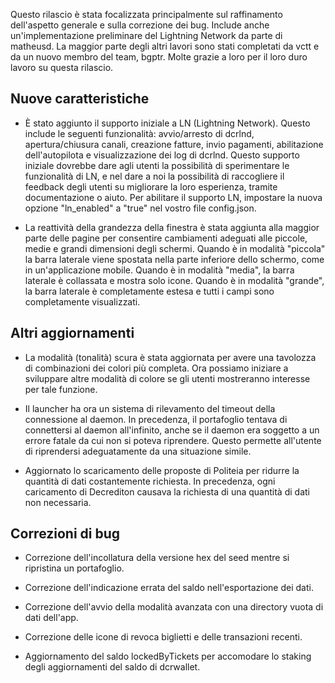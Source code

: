 Questo rilascio è stata focalizzata principalmente sul raffinamento dell'aspetto
generale e sulla correzione dei bug. Include anche un'implementazione
preliminare del Lightning Network da parte di matheusd. La maggior parte degli
altri lavori sono stati completati da vctt e da un nuovo membro del team,
bgptr. Molte grazie a loro per il loro duro lavoro su questa rilascio.

## Nuove caratteristiche

- È stato aggiunto il supporto iniziale a LN (Lightning Network). Questo
  include le seguenti funzionalità: avvio/arresto di dcrlnd, apertura/chiusura
  canali, creazione fatture, invio pagamenti, abilitazione dell'autopilota e
  visualizzazione dei log di dcrlnd. Questo supporto iniziale dovrebbe dare
  agli utenti la possibilità di sperimentare le funzionalità di LN, e nel dare
  a noi la possibilità di raccogliere il feedback degli utenti su migliorare la
  loro esperienza, tramite documentazione o aiuto. Per abilitare il supporto
  LN, impostare la nuova opzione "ln_enabled" a "true" nel vostro file
  config.json.

- La reattività della grandezza della finestra è stata aggiunta alla maggior
  parte delle pagine per consentire cambiamenti adeguati alle piccole, medie e
  grandi dimensioni degli schermi. Quando è in modalità "piccola" la barra
  laterale viene spostata nella parte inferiore dello schermo, come in
  un'applicazione mobile. Quando è in modalità "media", la barra laterale è
  collassata e mostra solo icone.  Quando è in modalità "grande", la barra
  laterale è completamente estesa e tutti i campi sono completamente
  visualizzati.

## Altri aggiornamenti

- La modalità (tonalità) scura è stata aggiornata per avere una tavolozza di
  combinazioni dei colori più completa.  Ora possiamo iniziare a sviluppare
  altre modalità di colore se gli utenti mostreranno interesse per tale
  funzione.

- Il launcher ha ora un sistema di rilevamento del timeout della connessione al
  daemon. In precedenza, il portafoglio tentava di connettersi al daemon
  all'infinito, anche se il daemon era soggetto a un errore fatale da cui non
  si poteva riprendere. Questo permette all'utente di riprendersi adeguatamente
  da una situazione simile.

- Aggiornato lo scaricamento delle proposte di Politeia per ridurre la quantità
  di dati costantemente richiesta. In precedenza, ogni caricamento di
  Decrediton causava la richiesta di una quantità di dati non necessaria.

## Correzioni di bug

- Correzione dell'incollatura della versione hex del seed mentre si ripristina
  un portafoglio.

- Correzione dell'indicazione errata del saldo nell'esportazione dei dati.

- Correzione dell'avvio della modalità avanzata con una directory vuota di dati
  dell'app.

- Correzione delle icone di revoca biglietti e delle transazioni recenti.

- Aggiornamento del saldo lockedByTickets per accomodare lo staking degli
  aggiornamenti del saldo di dcrwallet.
